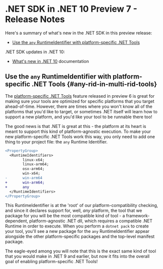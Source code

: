 # .NET SDK in .NET 10 Preview 7 - Release Notes

Here's a summary of what's new in the .NET SDK in this preview release:

- [Use the `any` RuntimeIdentifier with platform-specific .NET Tools](#any-rid-in-multi-rid-tools)

.NET SDK updates in .NET 10:

- [What's new in .NET 10](https://learn.microsoft.com/dotnet/core/whats-new/dotnet-10/overview) documentation

## Use the `any` RuntimeIdentifier with platform-specific .NET Tools {#any-rid-in-multi-rid-tools}

The [platform-specific .NET Tools](https://learn.microsoft.com/en-us/dotnet/core/whats-new/dotnet-10/sdk#platform-specific-net-tools) feature released in preview 6
is great for making sure your tools are optimized for specific platforms that you target ahead-of-time. However, there are times where you won't know
all of the platforms that you'd like to target, or sometimes .NET itself will learn how to support a new platform, and you'd like your tool to be runnable there too!

The good news is that .NET is great at this - the platform at its heart is meant to support this kind of platform-agnostic execution. To make your new
platform-specific .NET Tools work this way, you only need to add one thing to your project file: the `any` Runtime Identifier.

```diff
<PropertyGroup>
  <RuntimeIdentifiers>
        linux-x64;
        linux-arm64;
        osx-arm64;
        win-x64;
-       win-arm64
+       win-arm64;
+       any
  </RuntimeIdentifiers>
</PropertyGroup>
```

This RuntimeIdentifier is at the 'root' of our platform-compatibility checking, and since it declares support for, well, _any_ platform, the tool that we package for you will be the most compatible kind of tool - a framework-dependent, platform-agnostic .NET dll, which requires a compatible .NET Runtime in order to execute. When you perform a `dotnet pack` to create your tool, you'll see a new package for the `any` RuntimeIdentifier appear alongside the other platform-specific packages and the top-level manifest package.

The eagle-eyed among you will note that this is the exact same kind of tool that you would make in .NET 9 and earlier, but now it fits into the overall goal of enabling platform-specific .NET Tools!
